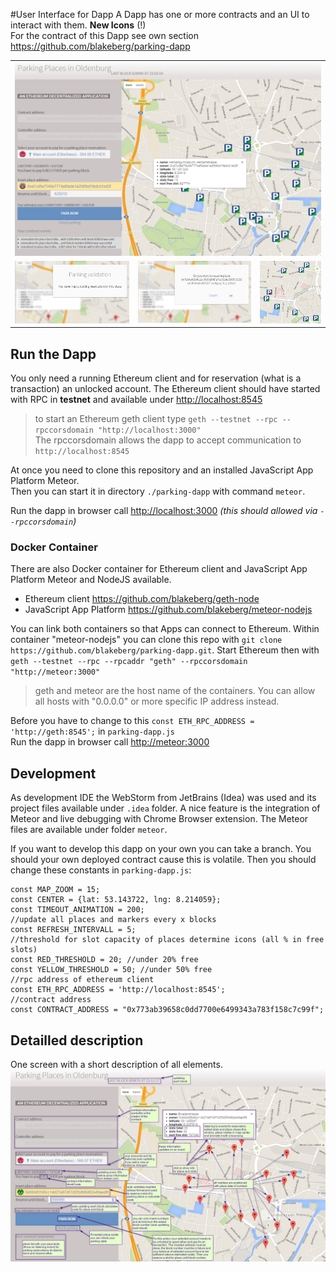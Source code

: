 #User Interface for Dapp
A Dapp has one or more contracts and an UI to interact with them. **New Icons** (!)
<br>For the contract of this Dapp see own section <https://github.com/blakeberg/parking-dapp>

<table>
  <tr>
    <td colspan="3">
      <img src="https://raw.githubusercontent.com/blakeberg/parking-dapp/master/parking-dapp/ressources/pp-overview.png"/>
    </td>
  </tr>
  <tr>
   <td>
    <img src="https://raw.githubusercontent.com/blakeberg/parking-dapp/master/parking-dapp/ressources/pp-modal-message.png"/>
   </td>
   <td>
    <img src="https://raw.githubusercontent.com/blakeberg/parking-dapp/master/parking-dapp/ressources/pp-modal-question.png"/>
   </td>
   <td>
    <img src="https://raw.githubusercontent.com/blakeberg/parking-dapp/master/parking-dapp/ressources/pp-new-icons.png"/>
   </td>
  </tr>
</table>

## Run the Dapp
You only need a running Ethereum client and for reservation (what is a transaction) an unlocked account.
The Ethereum client should have started with RPC in **testnet** and available under <http://localhost:8545>

> to start an Ethereum geth client type `geth --testnet --rpc --rpccorsdomain "http://localhost:3000"`
> <br>The rpccorsdomain allows the dapp to accept communication to `http://localhost:8545`

At once you need to clone this repository and an installed JavaScript App Platform Meteor.
<br>Then you can start it in directory `./parking-dapp` with command `meteor`.

Run the dapp in browser call <http://localhost:3000> *(this should allowed via `--rpccorsdomain`)*

### Docker Container
There are also Docker container for Ethereum client and JavaScript App Platform Meteor and NodeJS available.<br>
* Ethereum client <https://github.com/blakeberg/geth-node>
* JavaScript App Platform <https://github.com/blakeberg/meteor-nodejs>

You can link both containers so that Apps can connect to Ethereum. Within container "meteor-nodejs"
you can clone this repo with `git clone https://github.com/blakeberg/parking-dapp.git`.
Start Ethereum then with `geth --testnet --rpc --rpcaddr "geth" --rpccorsdomain "http://meteor:3000"`

> geth and meteor are the host name of the containers. You can allow all hosts with "0.0.0.0" or more specific IP address instead.

Before you have to change to this `const ETH_RPC_ADDRESS = 'http://geth:8545';` in `parking-dapp.js`<br>
Run the dapp in browser call <http://meteor:3000>

## Development
As development IDE the WebStorm from JetBrains (Idea) was used and its project files available under `.idea` folder.
A nice feature is the integration of Meteor and live debugging with Chrome Browser extension.
The Meteor files are available under folder `meteor`.

If you want to develop this dapp on your own you can take a branch.
You should your own deployed contract cause this is volatile. Then you should change these constants in `parking-dapp.js`:

    const MAP_ZOOM = 15;
    const CENTER = {lat: 53.143722, lng: 8.214059};
    const TIMEOUT_ANIMATION = 200;
    //update all places and markers every x blocks
    const REFRESH_INTERVALL = 5;
    //threshold for slot capacity of places determine icons (all % in free slots)
    const RED_THRESHOLD = 20; //under 20% free
    const YELLOW_THRESHOLD = 50; //under 50% free
    //rpc address of ethereum client
    const ETH_RPC_ADDRESS = 'http://localhost:8545';
    //contract address
    const CONTRACT_ADDRESS = "0x773ab39658c0dd7700e6499343a783f158c7c99f";

## Detailled description
One screen with a short description of all elements.
<img src="https://raw.githubusercontent.com/blakeberg/parking-dapp/master/parking-dapp/ressources/pp-overview-description.png"/>


